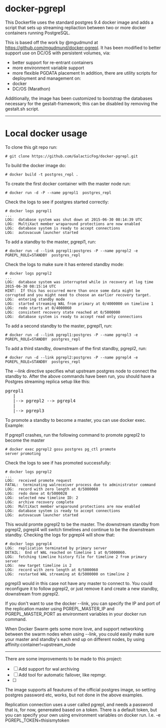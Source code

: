 # docker-pgrepl

This Dockerfile uses the standard postgres 9.4 docker image and adds a script that sets up streaming repliaction between two or more docker containers running PostgreSQL.

This is based off the work by @mgudmund at https://github.com/mgudmund/docker-pgrepl. It has been modified to better support use on DC/OS with persistent volumes, via:
* better support for re-entrant containers
* more environment variable support
* more flexible PGDATA placement
In addition, there are utility scripts for deployment and management on: 
* docker
* DC/OS (Marathon)

Additionally, the image has been customized to bootstrap the databases necessary for the gestalt-framework; this can be disabled by removing the gestalt.sh script.

---

# Local docker usage

To clone this git repo run:

    # git clone https://github.com/GalacticFog/docker-pgrepl.git

To build the docker image do:

    # docker build -t postgres_repl .

To create the first docker container with the master node run:

    # docker run -d -P --name pgrepl1  postgres_repl 

Check the logs to see if postgres started correctly:

    # docker logs pgrepl1
    ...
    LOG:  database system was shut down at 2015-06-30 08:14:39 UTC
    LOG:  MultiXact member wraparound protections are now enabled
    LOG:  database system is ready to accept connections
    LOG:  autovacuum launcher started
    

To add a standby to the master, pgrepl1, run:

    # docker run -d --link pgrepl1:postgres -P --name pgrepl2 -e PGREPL_ROLE=STANDBY  postgres_repl

Check the logs to make sure it has entered standby mode:

    # docker logs pgrepl2 
    ...
    LOG:  database system was interrupted while in recovery at log time 2015-06-30 08:15:14 UTC
    HINT:  If this has occurred more than once some data might be corrupted and you might need to choose an earlier recovery target.
    LOG:  entering standby mode
    LOG:  started streaming WAL from primary at 0/4000000 on timeline 1
    LOG:  redo starts at 0/4000060
    LOG:  consistent recovery state reached at 0/5000000
    LOG:  database system is ready to accept read only connections
    
To add a second standby to the master, pgrepl1, run:

    # docker run -d --link pgrepl1:postgres -P --name pgrepl3 -e PGREPL_ROLE=STANDBY  postgres_repl

To add a third standby, downstream of the first standby, pgrepl2, run:

    # docker run -d --link pgrepl2:postgres -P --name pgrepl4 -e PGREPL_ROLE=STANDBY  postgres_repl

The --link directive specifies what upstream postgres node to connect the standby to. 
After the above commands have been run, you should have a Postgres streaming replica setup like this:
<pre>
pgrepl1 
   |      
   |--> pgrepl2 --> pgrepl4
   |
   |--> pgrepl3
</pre>
To promote a standby to become a master, you can use docker exec. Example:

If pgrepl1 crashes, run the following command to promote pgrepl2 to become the master
  
    # docker exec pgrepl2 gosu postgres pg_ctl promote
    server promoting

Check the logs to see if has promoted successfully:

    # docker logs pgrepl2
    ...
    LOG:  received promote request
    FATAL:  terminating walreceiver process due to administrator command
    LOG:  record with zero length at 0/5000060
    LOG:  redo done at 0/5000028
    LOG:  selected new timeline ID: 2
    LOG:  archive recovery complete
    LOG:  MultiXact member wraparound protections are now enabled
    LOG:  database system is ready to accept connections
    LOG:  autovacuum launcher started
        

This would promte pgrepl2 to be the master. The downstream standby from pgrepl2, pgrepl4 will switch timelines and continue to be the downstream standby. 
Checking the logs for pgrepl4 will show that:

    # docker logs pgrepl4
    LOG:  replication terminated by primary server
    DETAIL:  End of WAL reached on timeline 1 at 0/5000060.
    LOG:  fetching timeline history file for timeline 2 from primary server
    LOG:  new target timeline is 2
    LOG:  record with zero length at 0/5000060
    LOG:  restarted WAL streaming at 0/5000000 on timeline 2

pgrepl3 would in this case not have any master to connect to. You could reconfigure it to follow pgrepl2, or just remove it and create a new standby, downstream from pgrepl2.

If you don't want to use the docker --link, you can specify the IP and port of the replication master using PGREPL_MASTER_IP and PGREPL_MASTER_PORT as environment variables in your docker run command.

When Docker Swarm gets some more love, and support networking between the swarm nodes when using --link, you could easily make sure your master and standby's each end up on different nodes, by using affinity:container!=upstream_node


---

There are some improvements to be made to this project:

- [ ] Add support for wal archiving
- [ ] Add tool for automatic failover, like repmgr.
- [ ] 

The image supports all feautures of the official postgres image, so setting postgres password etc, works, but not done in the above examples.

Replication connection uses a user called pgrepl, and needs a password that is, for now, genereated based on a token. There is a default token, but you can specify your own using environment variables on docker run. I.e. -e PGREPL_TOKEN=thisismytoken






